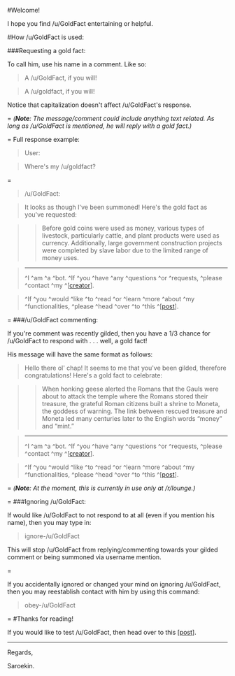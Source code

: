 #Welcome!

I hope you find /u/GoldFact entertaining or helpful.

#How /u/GoldFact is used:

###Requesting a gold fact:

To call him, use his name in a comment. Like so:

> A /u/GoldFact, if you will!

>A /u/goldfact, if you will!

Notice that capitalization doesn't affect /u/GoldFact's response. 

=
*(****Note****: The message/comment could include anything text related. As long as /u/GoldFact is mentioned, he will reply with a gold fact.)*

=
Full response example:

> User: 

>Where's my /u/goldfact?

=
>/u/GoldFact:

>It looks as though I've been summoned! Here's the gold fact as you've requested:

>>Before gold coins were used as money, various types of livestock, particularly cattle, and plant products were used as currency. Additionally, large government construction projects were completed by slave labor due to the limited range of money uses. 

>---
>^I ^am ^a ^bot. ^If ^you ^have ^any ^questions ^or ^requests, ^please ^contact ^my ^[[creator](https://www.reddit.com/message/compose/?to=Saroekin&subject=/u/GoldFact)].

>^If ^you ^would ^like ^to ^read ^or ^learn ^more ^about ^my ^functionalities, ^please ^head ^over ^to ^this ^[[post](https://www.reddit.com/r/Saroekin_redditBots/comments/339ec5/ugoldfact_information/)].

=
###/u/GoldFact commenting:

If you're comment was recently gilded, then you have a 1/3 chance for /u/GoldFact to respond with . . . well, a gold fact!

His message will have the same format as follows:

>Hello there ol' chap! It seems to me that you've been gilded, therefore congratulations! Here's a gold fact to celebrate:

>>When honking geese alerted the Romans that the Gauls were about to attack the temple where the Romans stored their treasure, the grateful Roman citizens built a shrine to Moneta, the goddess of warning. The link between rescued treasure and Moneta led many centuries later to the English words “money” and “mint.” 

>---
>^I ^am ^a ^bot. ^If ^you ^have ^any ^questions ^or ^requests, ^please ^contact ^my ^[[creator](https://www.reddit.com/message/compose/?to=Saroekin&subject=/u/GoldFact)].

>^If ^you ^would ^like ^to ^read ^or ^learn ^more ^about ^my ^functionalities, ^please ^head ^over ^to ^this ^[[post](https://www.reddit.com/r/Saroekin_redditBots/comments/339ec5/ugoldfact_information/)].

=
*(****Note****: At the moment, this is currently in use only at /r/lounge.)*

=
###Ignoring /u/GoldFact:

If would like /u/GoldFact to not respond to at all (even if you mention his name), then you may type in:
>ignore-/u/GoldFact 

This will stop /u/GoldFact from replying/commenting towards your gilded comment or being summoned via username mention.

=

If you accidentally ignored or changed your mind on ignoring /u/GoldFact, then you may reestablish contact with him by using this command:
>obey-/u/GoldFact

=
#Thanks for reading!

If you would like to test /u/GoldFact, then head over to this [[post](https://www.reddit.com/r/Saroekin_redditBots/comments/339ez3/bot_testing/)].

---
Regards,

Saroekin.
